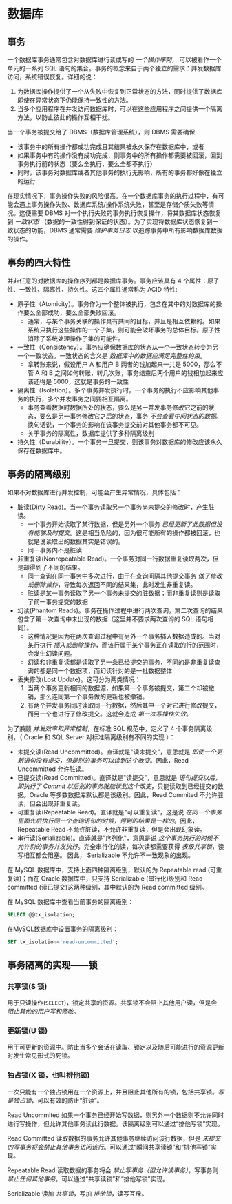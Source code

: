 # 数据库

## 事务

一个数据库事务通常包含对数据库进行读或写的 _一个操作序列_， 可以被看作一个单元的一系列 SQL 语句的集合。事务的概念来自于两个独立的需求：并发数据库访问，系统错误恢复。详细的说：

1. 为数据库操作提供了一个从失败中恢复到正常状态的方法，同时提供了数据库即使在异常状态下仍能保持一致性的方法。
2. 当多个应用程序在并发访问数据库时，可以在这些应用程序之间提供一个隔离方法，以防止彼此的操作互相干扰。

当一个事务被提交给了 DBMS（数据库管理系统），则 DBMS 需要确保: 
- 该事务中的所有操作都成功完成且其结果被永久保存在数据库中，或者
- 如果事务中有的操作没有成功完成，则事务中的所有操作都需要被回滚，回到事务执行前的状态（要么全执行，要么全都不执行）
- 同时，该事务对数据库或者其他事务的执行无影响，所有的事务都好像在独立的运行

在现实情况下，事务操作失败的风险很高。在一个数据库事务的执行过程中，有可能会遇上事务操作失败、数据库系统/操作系统失败，甚至是存储介质失败等情况。这便需要 DBMS 对一个执行失败的事务执行恢复操作，将其数据库状态恢复到 _一致状态_ （数据的一致性得到保证的状态）。为了实现将数据库状态恢复到一致状态的功能，DBMS 通常需要 _维护事务日志_ 以追踪事务中所有影响数据库数据的操作。

## 事务的四大特性

并非任意的对数据库的操作序列都是数据库事务。事务应该具有 4 个属性：原子性、一致性、隔离性、持久性。这四个属性通常称为 ACID 特性:

- 原子性（Atomicity）。事务作为一个整体被执行，包含在其中的对数据库的操作要么全部成功，要么全部失败回滚。
  - 通常，与某个事务关联的操作具有共同的目标，并且是相互依赖的。如果系统只执行这些操作的一个子集，则可能会破坏事务的总体目标。原子性消除了系统处理操作子集的可能性。
- 一致性（Consistency）。事务应确保数据库的状态从一个一致状态转变为另一个一致状态。一致状态的含义是 _数据库中的数据应满足完整性约束_。
  - 拿转账来说，假设用户 A 和用户 B 两者的钱加起来一共是 5000，那么不管 A 和 B 之间如何转账，转几次账，事务结束后两个用户的钱相加起来应该还得是 5000，这就是事务的一致性
- 隔离性（Isolation）。多个事务并发执行时，一个事务的执行不应影响其他事务的执行，多个并发事务之间要相互隔离。
  - 事务查看数据时数据所处的状态，要么是另一并发事务修改它之前的状态，要么是另一事务修改它之后的状态，事务 _不会查看中间状态的数据_。换句话说，一个事务的影响在该事务提交前对其他事务都不可见。
  - 关于事务的隔离性，数据库提供了多种隔离级别
- 持久性（Durability）。一个事务一旦提交，则该事务对数据库的修改应该永久保存在数据库中。

## 事务的隔离级别

如果不对数据库进行并发控制，可能会产生异常情况，具体包括：

- 脏读(Dirty Read)。当一个事务读取另一个事务尚未提交的修改时，产生脏读。
  - 一个事务开始读取了某行数据，但是另外一个事务 _已经更新了此数据但没有能够及时提交_。这是相当危险的，因为很可能所有的操作都被回滚，也就是说读取出的数据其实是错误的。
  - 同一事务内不是脏读
- 非重复读(Nonrepeatable Read)。一个事务对同一行数据重复读取两次，但是却得到了不同的结果。
  - 同一查询在同一事务中多次进行，由于在查询间隔其他提交事务 _做了修改或删除操作_，导致每次返回不同的结果集，此时发生非重复读。
  - 脏读是某一事务读取了另一个事务未提交的脏数据；而非重复读则是读取了前一事务提交的数据
- 幻读(Phantom Reads)。事务在操作过程中进行两次查询，第二次查询的结果包含了第一次查询中未出现的数据（这里并不要求两次查询的 SQL 语句相同）。
  - 这种情况是因为在两次查询过程中有另外一个事务插入数据造成的。当对某行执行 _插入或删除操作_，而该行属于某个事务正在读取的行的范围时，会发生幻读问题。
  - 幻读和非重复读都是读取了另一条已经提交的事务，不同的是非重复读查询的都是同一个数据项，而幻读针对的是一批数据整体
- 丢失修改(Lost Update)。这可分为两类情况：
  1. 当两个事务更新相同的数据源，如果第一个事务被提交，第二个却被撤销，那么连同第一个事务做的更新也被撤销。
  2. 有两个并发事务同时读取同一行数据，然后其中一个对它进行修改提交，而另一个也进行了修改提交。这就会造成 _第一次写操作失效_。

为了兼顾 _并发效率和异常控制_，在标准 SQL 规范中，定义了 4 个事务隔离级别，（ Oracle 和 SQL Server 对标准隔离级别有不同的实现 ）：

- 未提交读(Read Uncommitted)。直译就是"读未提交"，意思就是 _即使一个更新语句没有提交，但是别的事务可以读到这个改变_。因此，Read Uncommitted 允许脏读。
- 已提交读(Read Committed)。直译就是"读提交"，意思就是 _语句提交以后，即执行了 Commit 以后别的事务就能读到这个改变_，只能读取到已经提交的数据。Oracle 等多数数据库默认都是该级别。因此，Read Commited 不允许脏读，但会出现非重复读。
- 可重复读(Repeatable Read)。直译就是"可以重复读"，这是说 _在同一个事务里面先后执行同一个查询语句的时候，得到的结果是一样的_。因此，Repeatable Read 不允许脏读，不允许非重复读，但是会出现幻象读。
- 串行读(Serializable)。直译就是"序列化"，意思是说 _这个事务执行的时候不允许别的事务并发执行_。完全串行化的读，每次读都需要获得 _表级共享锁_，读写相互都会阻塞。 因此， Serializable 不允许不一致现象的出现。

在 MySQL 数据库中，支持上面四种隔离级别，默认的为 Repeatable read (可重复读)；而在 Oracle 数据库中，只支持 Serializable (串行化)级别和 Read committed (读已提交)这两种级别，其中默认的为 Read committed 级别。

在 MySQL 数据库中查看当前事务的隔离级别：

```sql
SELECT @@tx_isolation;
```

在MySQL数据库中设置事务的隔离级别：

```sql
SET tx_isolation='read-uncommitted';
```

## 事务隔离的实现——锁

### 共享锁(S 锁)

用于只读操作(`SELECT`)，锁定共享的资源。共享锁不会阻止其他用户读，但是会 _阻止其他的用户写和修改_。

### 更新锁(U 锁)

用于可更新的资源中。防止当多个会话在读取、锁定以及随后可能进行的资源更新时发生常见形式的死锁。

### 独占锁(X 锁，也叫排他锁)

一次只能有一个独占锁用在一个资源上，并且阻止其他所有的锁，包括共享锁。_写是独占锁_，可以有效的防止“脏读”。


Read Uncommited 如果一个事务已经开始写数据，则另外一个数据则不允许同时进行写操作，但允许其他事务读此行数据。该隔离级别可以通过“排他写锁”实现。

Read Committed 读取数据的事务允许其他事务继续访问该行数据，但是 _未提交的写事务将会禁止其他事务访问该行_。可以通过“瞬间共享读锁”和“排他写锁”实现。

Repeatable Read 读取数据的事务将会 _禁止写事务（但允许读事务）_，写事务则 _禁止任何其他事务_。可以通过“共享读锁”和“排他写锁”实现。

Serializable 读加 _共享锁_，写加 _排他锁_，读写互斥。
